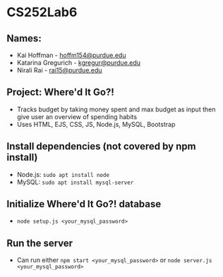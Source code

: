 # CS252Lab6
## Names:
* Kai Hoffman - hoffm154@purdue.edu
* Katarina Gregurich - kgregur@purdue.edu
* Nirali Rai - rai15@purdue.edu

## Project: Where'd It Go?!
* Tracks budget by taking money spent and max budget as input then give user an overview of spending habits
* Uses HTML, EJS, CSS, JS, Node.js, MySQL, Bootstrap

## Install dependencies (not covered by npm install)
* Node.js: `sudo apt install node`
* MySQL: `sudo apt install mysql-server`

## Initialize Where'd It Go?! database
* `node setup.js <your_mysql_password>`

## Run the server
* Can run either
`npm start <your_mysql_password>`
or
`node server.js <your_mysql_password>`
